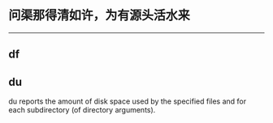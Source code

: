 # `问渠那得清如许，为有源头活水来`

***

## df



## du
du reports the amount of disk space used by the specified files and
for each subdirectory (of directory arguments).
